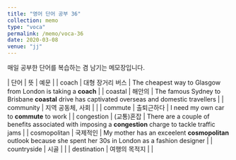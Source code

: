 ```yaml
---
title: "영어 단어 공부 36"
collection: memo
type: "voca"
permalink: /memo/voca-36
date: 2020-03-08
venue: "jj"
---
```


매일 공부한 단어를 복습하는 겸 남기는 메모장입니다.

| 단어 | 뜻 | 예문 |
| coach | 대형 장거리 버스 | The cheapest way to Glasgow from London is taking a **coach** |
| coastal | 해안의 | The famous Sydney to Brisbane **coastal** drive has captivated overseas and domestic travellers |
| community | 지역 공동체, 사회 |  |
| commute | 출퇴근하다 | I need my own car to **commute** to work |
| congestion | (교통)혼잡 | There are a couple of benefits associated with imposing a **congestion** charge to tackle traffic jams |
| cosmopolitan | 국제적인 | My mother has an exceelent **cosmopolitan** outlook because she spent her 30s in London as a fashion designer |
| countryside | 시골 |  |
| destination | 여행의 목적지 |  |

